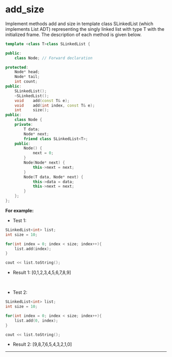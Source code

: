 # add_size

Implement methods add and size in template class SLinkedList (which implements List ADT) representing the singly linked list with type T with the initialized frame. The description of each method is given below.
```cpp
template <class T>class SLinkedList {

public:
    class Node; // Forward declaration

protected:
    Node* head;
    Node* tail;
    int count;
public:
    SLinkedList();
    ~SLinkedList();
    void    add(const T& e);
    void    add(int index, const T& e);
    int     size();
public:
    class Node {
    private:
        T data;
        Node* next;
        friend class SLinkedList<T>;
    public:
        Node() {
            next = 0;
        }
        Node(Node* next) {
            this->next = next;
        }
        Node(T data, Node* next) {
            this->data = data;
            this->next = next;
        }
    };
};
```
**For example:**

+ Test 1:
```cpp
SLinkedList<int> list;
int size = 10;

for(int index = 0; index < size; index++){
    list.add(index);
}

cout << list.toString();
```
+ Result 1: [0,1,2,3,4,5,6,7,8,9]
<br/>

+ Test 2:
```cpp
SLinkedList<int> list;
int size = 10;

for(int index = 0; index < size; index++){
    list.add(0, index);
}

cout << list.toString();
```
+ Result 2: [9,8,7,6,5,4,3,2,1,0]

---
